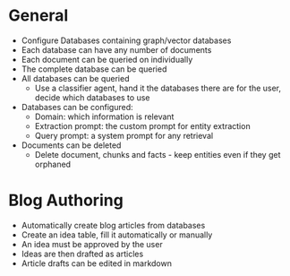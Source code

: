 # General
- Configure Databases containing graph/vector databases
- Each database can have any number of documents
- Each document can be queried on individually
- The complete database can be queried
- All databases can be queried
	- Use a classifier agent, hand it the databases there are for the user, decide which databases to use
- Databases can be configured:
	- Domain: which information is relevant
	- Extraction prompt: the custom prompt for entity extraction
	- Query prompt: a system prompt for any retrieval
- Documents can be deleted
	- Delete document, chunks and facts - keep entities even if they get orphaned

# Blog Authoring
- Automatically create blog articles from databases
- Create an idea table, fill it automatically or manually
- An idea must be approved by the user
- Ideas are then drafted as articles
- Article drafts can be edited in markdown